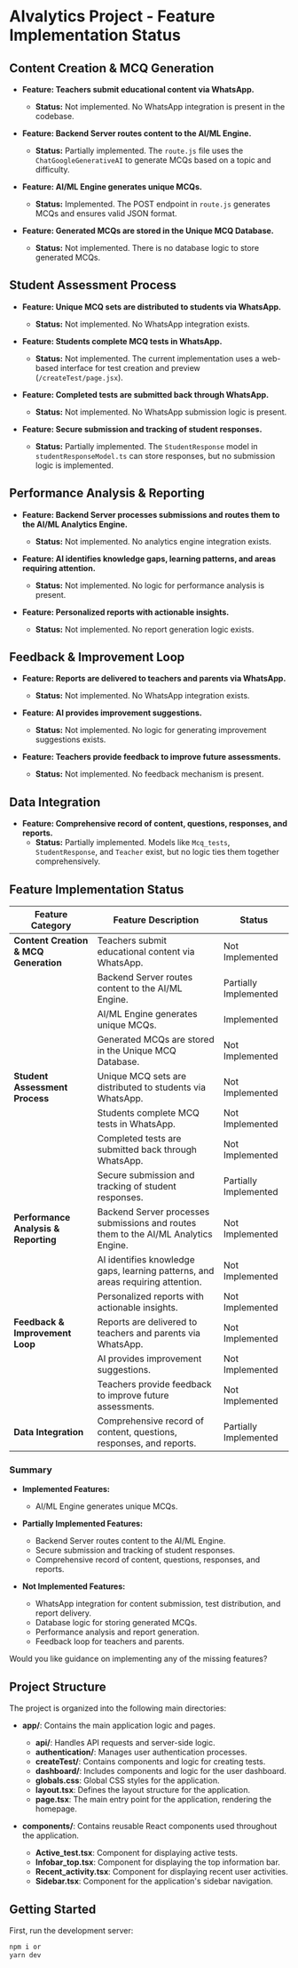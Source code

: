 # AIvalytics Project - Feature Implementation Status

## Content Creation & MCQ Generation

- **Feature: Teachers submit educational content via WhatsApp.**
  - **Status:** Not implemented. No WhatsApp integration is present in the codebase.

- **Feature: Backend Server routes content to the AI/ML Engine.**
  - **Status:** Partially implemented. The `route.js` file uses the `ChatGoogleGenerativeAI` to generate MCQs based on a topic and difficulty.

- **Feature: AI/ML Engine generates unique MCQs.**
  - **Status:** Implemented. The POST endpoint in `route.js` generates MCQs and ensures valid JSON format.

- **Feature: Generated MCQs are stored in the Unique MCQ Database.**
  - **Status:** Not implemented. There is no database logic to store generated MCQs.

## Student Assessment Process

- **Feature: Unique MCQ sets are distributed to students via WhatsApp.**
  - **Status:** Not implemented. No WhatsApp integration exists.

- **Feature: Students complete MCQ tests in WhatsApp.**
  - **Status:** Not implemented. The current implementation uses a web-based interface for test creation and preview (`/createTest/page.jsx`).

- **Feature: Completed tests are submitted back through WhatsApp.**
  - **Status:** Not implemented. No WhatsApp submission logic is present.

- **Feature: Secure submission and tracking of student responses.**
  - **Status:** Partially implemented. The `StudentResponse` model in `studentResponseModel.ts` can store responses, but no submission logic is implemented.

## Performance Analysis & Reporting

- **Feature: Backend Server processes submissions and routes them to the AI/ML Analytics Engine.**
  - **Status:** Not implemented. No analytics engine integration exists.

- **Feature: AI identifies knowledge gaps, learning patterns, and areas requiring attention.**
  - **Status:** Not implemented. No logic for performance analysis is present.

- **Feature: Personalized reports with actionable insights.**
  - **Status:** Not implemented. No report generation logic exists.

## Feedback & Improvement Loop

- **Feature: Reports are delivered to teachers and parents via WhatsApp.**
  - **Status:** Not implemented. No WhatsApp integration exists.

- **Feature: AI provides improvement suggestions.**
  - **Status:** Not implemented. No logic for generating improvement suggestions exists.

- **Feature: Teachers provide feedback to improve future assessments.**
  - **Status:** Not implemented. No feedback mechanism is present.

## Data Integration

- **Feature: Comprehensive record of content, questions, responses, and reports.**
  - **Status:** Partially implemented. Models like `Mcq_tests`, `StudentResponse`, and `Teacher` exist, but no logic ties them together comprehensively.

## Feature Implementation Status

| Feature Category                      | Feature Description                                                                 | Status                |
| ------------------------------------- | ----------------------------------------------------------------------------------- | --------------------- |
| **Content Creation & MCQ Generation** | Teachers submit educational content via WhatsApp.                                   | Not Implemented       |
|                                       | Backend Server routes content to the AI/ML Engine.                                  | Partially Implemented |
|                                       | AI/ML Engine generates unique MCQs.                                                 | Implemented           |
|                                       | Generated MCQs are stored in the Unique MCQ Database.                               | Not Implemented       |
| **Student Assessment Process**        | Unique MCQ sets are distributed to students via WhatsApp.                           | Not Implemented       |
|                                       | Students complete MCQ tests in WhatsApp.                                            | Not Implemented       |
|                                       | Completed tests are submitted back through WhatsApp.                                | Not Implemented       |
|                                       | Secure submission and tracking of student responses.                                | Partially Implemented |
| **Performance Analysis & Reporting**  | Backend Server processes submissions and routes them to the AI/ML Analytics Engine. | Not Implemented       |
|                                       | AI identifies knowledge gaps, learning patterns, and areas requiring attention.     | Not Implemented       |
|                                       | Personalized reports with actionable insights.                                      | Not Implemented       |
| **Feedback & Improvement Loop**       | Reports are delivered to teachers and parents via WhatsApp.                         | Not Implemented       |
|                                       | AI provides improvement suggestions.                                                | Not Implemented       |
|                                       | Teachers provide feedback to improve future assessments.                            | Not Implemented       |
| **Data Integration**                  | Comprehensive record of content, questions, responses, and reports.                 | Partially Implemented |

### Summary

- **Implemented Features:**
  - AI/ML Engine generates unique MCQs.

- **Partially Implemented Features:**
  - Backend Server routes content to the AI/ML Engine.
  - Secure submission and tracking of student responses.
  - Comprehensive record of content, questions, responses, and reports.

- **Not Implemented Features:**
  - WhatsApp integration for content submission, test distribution, and report delivery.
  - Database logic for storing generated MCQs.
  - Performance analysis and report generation.
  - Feedback loop for teachers and parents.

Would you like guidance on implementing any of the missing features?

## Project Structure

The project is organized into the following main directories:

- **app/**: Contains the main application logic and pages.
  - **api/**: Handles API requests and server-side logic.
  - **authentication/**: Manages user authentication processes.
  - **createTest/**: Contains components and logic for creating tests.
  - **dashboard/**: Includes components and logic for the user dashboard.
  - **globals.css**: Global CSS styles for the application.
  - **layout.tsx**: Defines the layout structure for the application.
  - **page.tsx**: The main entry point for the application, rendering the homepage.

- **components/**: Contains reusable React components used throughout the application.
  - **Active_test.tsx**: Component for displaying active tests.
  - **Infobar_top.tsx**: Component for displaying the top information bar.
  - **Recent_activity.tsx**: Component for displaying recent user activities.
  - **Sidebar.tsx**: Component for the application's sidebar navigation.

## Getting Started

First, run the development server:

```bash
npm i or
yarn dev
```
